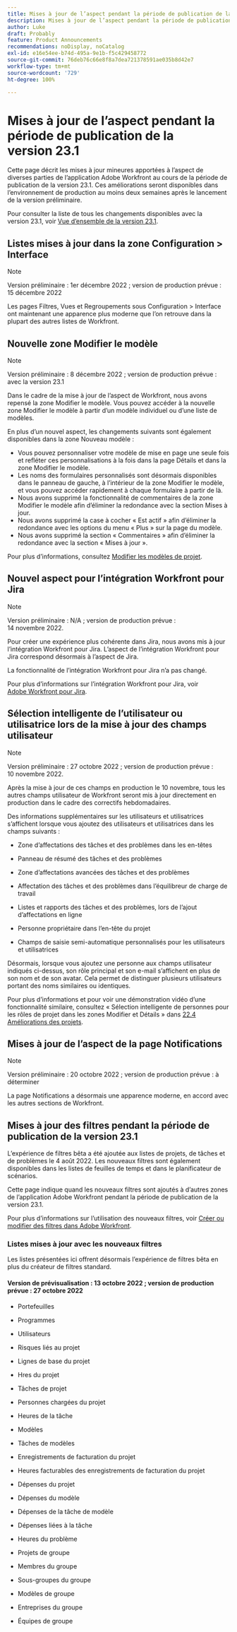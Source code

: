 ```yaml
---
title: Mises à jour de l’aspect pendant la période de publication de la version 23.1
description: Mises à jour de l’aspect pendant la période de publication de la version 23.1
author: Luke
draft: Probably
feature: Product Announcements
recommendations: noDisplay, noCatalog
exl-id: e16e54ee-b74d-495a-9e1b-f5c429458772
source-git-commit: 76deb76c66e8f8a7dea721378591ae035b8d42e7
workflow-type: tm+mt
source-wordcount: '729'
ht-degree: 100%

---
```


# Mises à jour de l’aspect pendant la période de publication de la version 23.1

Cette page décrit les mises à jour mineures apportées à l’aspect de diverses parties de l’application Adobe Workfront au cours de la période de publication de la version 23.1. Ces améliorations seront disponibles dans l’environnement de production au moins deux semaines après le lancement de la version préliminaire.

Pour consulter la liste de tous les changements disponibles avec la version 23.1, voir [Vue d’ensemble de la version 23.1](/help/quicksilver/product-announcements/product-releases/23.1-release-activity/23-1-release-overview.md).

## Listes mises à jour dans la zone Configuration > Interface

>[!NOTE]
>
>Version préliminaire : 1er décembre 2022 ; version de production prévue : 15 décembre 2022

Les pages Filtres, Vues et Regroupements sous Configuration > Interface ont maintenant une apparence plus moderne que l’on retrouve dans la plupart des autres listes de Workfront.

## Nouvelle zone Modifier le modèle

>[!NOTE]
>
>Version préliminaire : 8 décembre 2022 ; version de production prévue : avec la version 23.1

Dans le cadre de la mise à jour de l’aspect de Workfront, nous avons repensé la zone Modifier le modèle. Vous pouvez accéder à la nouvelle zone Modifier le modèle à partir d’un modèle individuel ou d’une liste de modèles.

En plus d’un nouvel aspect, les changements suivants sont également disponibles dans la zone Nouveau modèle :

* Vous pouvez personnaliser votre modèle de mise en page une seule fois et refléter ces personnalisations à la fois dans la page Détails et dans la zone Modifier le modèle.
* Les noms des formulaires personnalisés sont désormais disponibles dans le panneau de gauche, à l’intérieur de la zone Modifier le modèle, et vous pouvez accéder rapidement à chaque formulaire à partir de là.
* Nous avons supprimé la fonctionnalité de commentaires de la zone Modifier le modèle afin d’éliminer la redondance avec la section Mises à jour.
* Nous avons supprimé la case à cocher « Est actif » afin d’éliminer la redondance avec les options du menu « Plus » sur la page du modèle.
* Nous avons supprimé la section « Commentaires » afin d’éliminer la redondance avec la section « Mises à jour ».

Pour plus d’informations, consultez [Modifier les modèles de projet](/help/quicksilver/manage-work/projects/create-and-manage-templates/edit-templates.md).

## Nouvel aspect pour l’intégration Workfront pour Jira

>[!NOTE]
>
>Version préliminaire : N/A ; version de production prévue : 14 novembre 2022.

Pour créer une expérience plus cohérente dans Jira, nous avons mis à jour l’intégration Workfront pour Jira. L’aspect de l’intégration Workfront pour Jira correspond désormais à l’aspect de Jira.

La fonctionnalité de l’intégration Workfront pour Jira n’a pas changé.

Pour plus d’informations sur l’intégration Workfront pour Jira, voir [Adobe Workfront pour Jira](/help/quicksilver/workfront-integrations-and-apps/use-workfront-with-jira/workfront-for-jira.md).

## Sélection intelligente de l’utilisateur ou utilisatrice lors de la mise à jour des champs utilisateur

>[!NOTE]
>
>Version préliminaire : 27 octobre 2022 ; version de production prévue : 10 novembre 2022.
>
>Après la mise à jour de ces champs en production le 10 novembre, tous les autres champs utilisateur de Workfront seront mis à jour directement en production dans le cadre des correctifs hebdomadaires.

Des informations supplémentaires sur les utilisateurs et utilisatrices s’affichent lorsque vous ajoutez des utilisateurs et utilisatrices dans les champs suivants :

* Zone d’affectations des tâches et des problèmes dans les en-têtes

* Panneau de résumé des tâches et des problèmes

* Zone d’affectations avancées des tâches et des problèmes

* Affectation des tâches et des problèmes dans l’équilibreur de charge de travail

* Listes et rapports des tâches et des problèmes, lors de l’ajout d’affectations en ligne

* Personne propriétaire dans l’en-tête du projet

* Champs de saisie semi-automatique personnalisés pour les utilisateurs et utilisatrices

Désormais, lorsque vous ajoutez une personne aux champs utilisateur indiqués ci-dessus, son rôle principal et son e-mail s’affichent en plus de son nom et de son avatar. Cela permet de distinguer plusieurs utilisateurs portant des noms similaires ou identiques.

Pour plus d’informations et pour voir une démonstration vidéo d’une fonctionnalité similaire, consultez « Sélection intelligente de personnes pour les rôles de projet dans les zones Modifier et Détails » dans [22.4 Améliorations des projets](/help/quicksilver/product-announcements/product-releases/22.4-release-activity/22-4-project-enhancements.md).

## Mises à jour de l’aspect de la page Notifications

>[!NOTE]
>
>Version préliminaire : 20 octobre 2022 ; version de production prévue : à déterminer <!-- Phased rollout beginning on November 3, with availability for all customers by November 17, 2022. -->

La page Notifications a désormais une apparence moderne, en accord avec les autres sections de Workfront.

## Mises à jour des filtres pendant la période de publication de la version 23.1

L’expérience de filtres bêta a été ajoutée aux listes de projets, de tâches et de problèmes le 4 août 2022. Les nouveaux filtres sont également disponibles dans les listes de feuilles de temps et dans le planificateur de scénarios.

Cette page indique quand les nouveaux filtres sont ajoutés à d’autres zones de l’application Adobe Workfront pendant la période de publication de la version 23.1.

Pour plus d’informations sur l’utilisation des nouveaux filtres, voir [Créer ou modifier des filtres dans Adobe Workfront](/help/quicksilver/reports-and-dashboards/reports/reporting-elements/create-filters.md).

### Listes mises à jour avec les nouveaux filtres

Les listes présentées ici offrent désormais l’expérience de filtres bêta en plus du créateur de filtres standard.

#### Version de prévisualisation : 13 octobre 2022 ; version de production prévue : 27 octobre 2022

* Portefeuilles

* Programmes

* Utilisateurs

* Risques liés au projet

* Lignes de base du projet

* Hres du projet

* Tâches de projet

* Personnes chargées du projet

* Heures de la tâche

* Modèles

* Tâches de modèles

* Enregistrements de facturation du projet

* Heures facturables des enregistrements de facturation du projet

* Dépenses du projet

* Dépenses du modèle

* Dépenses de la tâche de modèle

* Dépenses liées à la tâche

* Heures du problème

* Projets de groupe

* Membres du groupe

* Sous-groupes du groupe

* Modèles de groupe

* Entreprises du groupe

* Équipes de groupe
